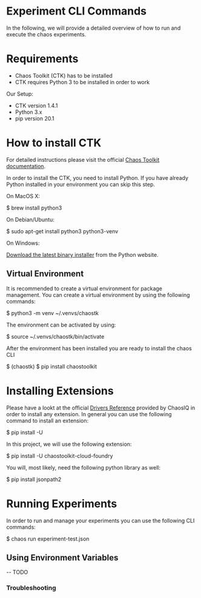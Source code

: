 # Experiment CLI Commands

In the following, we will provide a detailed overview of how to run and execute the chaos experiments.

# Requirements

* Chaos Toolkit (CTK) has to be installed
* CTK requires Python 3 to be installed in order to work

Our Setup:

* CTK version 1.4.1
* Python 3.x
* pip version 20.1

# How to install CTK

For detailed instructions please visit the official [Chaos Toolkit documentation](https://docs.chaostoolkit.org/).

In order to install the CTK, you need to install Python. If you have already Python installed in your environment you can skip this step.

On MacOS X:

$ brew install python3

On Debian/Ubuntu:

$ sudo apt-get install python3 python3-venv

On Windows:

[Download the latest binary installer](https://www.python.org/downloads/windows/) from the Python website.

## Virtual Environment

It is recommended to create a virtual environment for package management. You can create a virtual environment by using the following commands:

$ python3 -m venv ~/.venvs/chaostk

The environment can be activated by using:

$ source ~/.venvs/chaostk/bin/activate

After the environment has been installed you are ready to install the chaos CLI

$ (chaostk) $ pip install chaostoolkit

# Installing Extensions

Please have a lookt at the official [Drivers Reference](https://docs.chaostoolkit.org/drivers/cloudfoundry/) provided by ChaosIQ in order to install any extension. In general you can use the following command to install an extension:

$ pip install -U <name-of-the-extension>

In this project, we will use the following extension:

$ pip install -U chaostoolkit-cloud-foundry

You will, most likely, need the following python library as well:

$ pip install jsonpath2

# Running Experiments

In order to run and manage your experiments you can use the following CLI commands:

$ chaos run experiment-test.json

## Using Environment Variables

-- TODO

### Troubleshooting